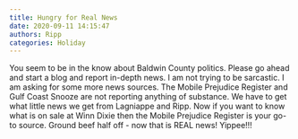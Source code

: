 ```yaml
---
title: Hungry for Real News
date: 2020-09-11 14:15:47
authors: Ripp
categories: Holiday
---
```


 You seem to be in the know about Baldwin County politics. Please go ahead and start a blog and report in-depth news.  I am not trying to be sarcastic.  I am asking for some more news sources.
The Mobile Prejudice Register and Gulf Coast Snooze are not reporting anything of substance.  We have to get what little news we get from Lagniappe and Ripp.
Now if you want to know what is on sale at Winn Dixie then the Mobile Prejudice Register is your go-to source.  Ground beef half off - now that is REAL news! Yippee!!!